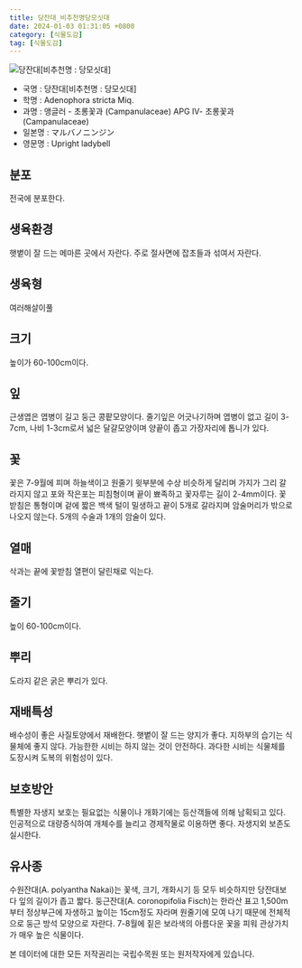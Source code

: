 ```yaml
---
title: 당잔대_비추천명당모싯대
date: 2024-01-03 01:31:05 +0800
category: [식물도감]
tag: [식물도감]
---
```




![당잔대[비추천명 : 당모싯대]](/fileUpload/plants/basic/Campanulaceae/Adenophora/10800/1_th2.JPG)
- 국명 : 당잔대[비추천명 : 당모싯대]
- 학명 : Adenophora stricta Miq.
- 과명 : 앵글러 - 초롱꽃과 (Campanulaceae) APG Ⅳ- 초롱꽃과 (Campanulaceae)
- 일본명 : マルバノニンジン
- 영문명 : Upright ladybell


## 분포
전국에 분포한다.
## 생육환경
햇볕이 잘 드는 메마른 곳에서 자란다. 주로 절사면에 잡초들과 섞여서 자란다.
## 생육형
여러해살이풀
## 크기
높이가 60-100cm이다.
## 잎
근생엽은 엽병이 길고 둥근 콩팥모양이다. 줄기잎은 어긋나기하며 엽병이 없고 길이 3-7cm, 나비 1-3cm로서 넓은 달걀모양이며 양끝이 좁고 가장자리에 톱니가 있다.
## 꽃
꽃은 7-9월에 피며 하늘색이고 원줄기 윗부분에 수상 비슷하게 달리며 가지가 그리 갈라지지 않고 포와 작은포는 피침형이며 끝이 뾰족하고 꽃자루는 길이 2-4mm이다. 꽃받침은 통형이며 겉에 짧은 백색 털이 밀생하고 끝이 5개로 갈라지며 암술머리가 밖으로 나오지 않는다. 5개의 수술과 1개의 암술이 있다.
## 열매
삭과는 끝에 꽃받침 열편이 달린채로 익는다.
## 줄기
높이 60-100cm이다.
## 뿌리
도라지 같은 굵은 뿌리가 있다.
## 재배특성
배수성이 좋은 사질토양에서 재배한다. 햇볕이 잘 드는 양지가 좋다. 지하부의 습기는 식물체에 좋지 않다. 가능한한 시비는 하지 않는 것이 안전하다. 과다한 시비는 식물체를 도장시켜 도복의 위험성이 있다.
## 보호방안
특별한 자생지 보호는 필요없는 식물이나 개화기에는 등산객들에 의해 남획되고 있다. 인공적으로 대량증식하여 개체수를 늘리고 경제작물로 이용하면 좋다. 자생지외 보존도 실시한다.
## 유사종
수원잔대(A. polyantha Nakai)는 꽃색, 크기, 개화시기 등 모두 비슷하지만 당잔대보다 잎의 길이가 좁고 짧다. 둥근잔대(A. coronopifolia Fisch)는 한라산 표고 1,500m부터 정상부근에 자생하고 높이는 15cm정도 자라며 원줄기에 모여 나기 때문에 전체적으로 둥근 방석 모양으로 자란다. 7-8월에 짙은 보라색의 아름다운 꽃을 피워 관상가치가 매우 높은 식물이다.






본 데이터에 대한 모든 저작권리는 국립수목원 또는 원저작자에게 있습니다.
